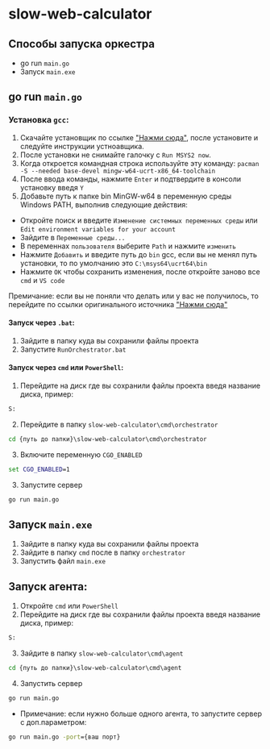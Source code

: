 # slow-web-calculator

## Способы запуска оркестра
- go run `main.go`
- Запуск `main.exe`

## go run `main.go`

### Установка `gcc`:
1. Скачайте установщик по ссылке ["Нажми сюда"](https://github.com/msys2/msys2-installer/releases/download/2024-01-13/msys2-x86_64-20240113.exe), после установите и следуйте инструкции устноавщика.
2. После установки не снимайте галочку с `Run MSYS2 now`.
3. Когда откроется командная строка используйте эту команду: `pacman -S --needed base-devel mingw-w64-ucrt-x86_64-toolchain`
4. После ввода команды, нажмите `Enter` и подтвердите в консоли установку введя `Y`
5. Добавьте путь к папке bin MinGW-w64 в переменную среды Windows PATH, выполнив следующие действия:
- Откройте поиск и введите `Изменение системных переменных среды` или `Edit environment variables for your account`
- Зайдите в `Переменные среды...`
- В переменнах `пользователя` выберите `Path` и нажмите `изменить`
- Нажмите `Добавить` и введите путь до `bin` gcc, если вы не менял путь установки, то по умолчанию это `C:\msys64\ucrt64\bin`
- Нажмите `OK` чтобы сохранить изменения, после откройте заново все `cmd` и `VS code`

Премичание: если вы не поняли что делать или у вас не получилось, то перейдите по ссылки оригинального источника ["Нажми сюда"](https://code.visualstudio.com/docs/cpp/config-mingw#_installing-the-mingww64-toolchain)

#### Запуск через `.bat`:
1. Зайдите в папку куда вы сохранили файлы проекта
2. Запустите `RunOrchestrator.bat`

#### Запуск через `cmd` или `PowerShell`:
1. Перейдите на диск где вы сохранили файлы проекта введя название диска, пример:
```cmd
S:
```
2. Перейдите в папку `slow-web-calculator\cmd\orchestrator`
```cmd
cd {путь до папки}\slow-web-calculator\cmd\orchestrator
```
3. Включите переменную `CGO_ENABLED`
```cmd
set CGO_ENABLED=1
```
3. Запустите сервер
```cmd
go run main.go
```

## Запуск `main.exe`
1. Зайдите в папку куда вы сохранили файлы проекта
2. Зайдите в папку `cmd` после в папку `orchestrator`
3. Запустить файл `main.exe`

## Запуск агента:
1. Откройте `cmd` или `PowerShell`
2. Перейдите на диск где вы сохранили файлы проекта введя название диска, пример:
```cmd
S:
```
3. Зайдите в папку `slow-web-calculator\cmd\agent`
```cmd
cd {путь до папки}\slow-web-calculator\cmd\agent
```
4. Запустить сервер
```cmd
go run main.go
```
* Примечание: если нужно больше одного агента, то запустите сервер с доп.параметром:
```cmd
go run main.go -port={ваш порт}
```